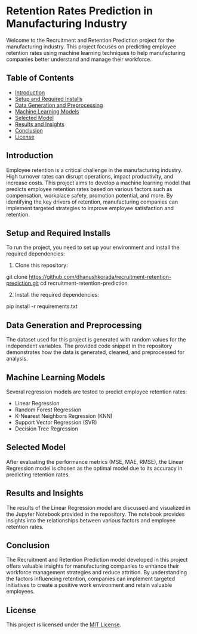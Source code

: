 # Retention Rates Prediction in Manufacturing Industry

Welcome to the Recruitment and Retention Prediction project for the manufacturing industry. This project focuses on predicting employee retention rates using machine learning techniques to help manufacturing companies better understand and manage their workforce.

## Table of Contents

- [Introduction](#introduction)
- [Setup and Required Installs](#setup-and-required-installs)
- [Data Generation and Preprocessing](#data-generation-and-preprocessing)
- [Machine Learning Models](#machine-learning-models)
- [Selected Model](#selected-model)
- [Results and Insights](#results-and-insights)
- [Conclusion](#conclusion)
- [License](#license)

## Introduction

Employee retention is a critical challenge in the manufacturing industry. High turnover rates can disrupt operations, impact productivity, and increase costs. This project aims to develop a machine learning model that predicts employee retention rates based on various factors such as compensation, workplace safety, promotion potential, and more. By identifying the key drivers of retention, manufacturing companies can implement targeted strategies to improve employee satisfaction and retention.

## Setup and Required Installs

To run the project, you need to set up your environment and install the required dependencies:

1. Clone this repository:

git clone https://github.com/dhanushkorada/recruitment-retention-prediction.git
cd recruitment-retention-prediction

2. Install the required dependencies:

pip install -r requirements.txt


## Data Generation and Preprocessing

The dataset used for this project is generated with random values for the independent variables. The provided code snippet in the repository demonstrates how the data is generated, cleaned, and preprocessed for analysis.

## Machine Learning Models

Several regression models are tested to predict employee retention rates:

- Linear Regression
- Random Forest Regression
- K-Nearest Neighbors Regression (KNN)
- Support Vector Regression (SVR)
- Decision Tree Regression

## Selected Model

After evaluating the performance metrics (MSE, MAE, RMSE), the Linear Regression model is chosen as the optimal model due to its accuracy in predicting retention rates.

## Results and Insights

The results of the Linear Regression model are discussed and visualized in the Jupyter Notebook provided in the repository. The notebook provides insights into the relationships between various factors and employee retention rates.

## Conclusion

The Recruitment and Retention Prediction model developed in this project offers valuable insights for manufacturing companies to enhance their workforce management strategies and reduce attrition. By understanding the factors influencing retention, companies can implement targeted initiatives to create a positive work environment and retain valuable employees.

## License

This project is licensed under the [MIT License](LICENSE).
